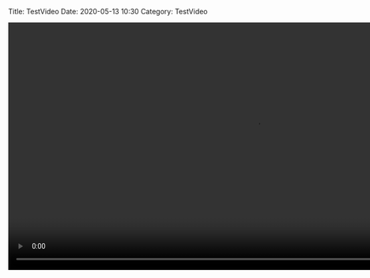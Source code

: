 Title: TestVideo
Date: 2020-05-13 10:30
Category: TestVideo

<video src="{static}/images/WalkingActive.mp4" height="500" controls>
Your browser does not support the video tag.</video>
